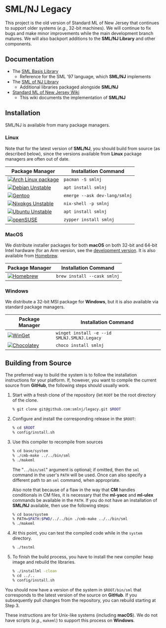 # SML/NJ Legacy

This project is the old version of Standard ML of New Jersey
that continues to support older systems (*e.g.*, 32-bit machines).
We will continue to fix bugs and make minor improvements while
the main development branch matures.  We will also backport
additions to the **SML/NJ Library** and other components.

## Documentation

- The [SML Basis Library](https://smlfamily.github.io/Basis/index.html)
  - Reference for the SML '97 language, which **SML/NJ** implements
- The [SML of NJ Library](https://www.smlnj.org/doc/smlnj-lib/index.html)
  - Additional libraries packaged alongside **SML/NJ**
- [Standard ML of New Jersey Wiki](https://github.com/smlnj/.github/wiki)
  - This wiki documents the implementation of **SML/NJ**

## Installation

SML/NJ is available from many package managers.

### Linux

Note that for the latest version of **SML/NJ**, you should build from source
(as described below), since the versions available from **Linux** package managers
are often out of date.

| Package Manager | Installation Command |
| --- | --- |
| [![Arch Linux package](https://img.shields.io/archlinux/v/extra/x86_64/smlnj?logo=archlinux&label=arch)](https://archlinux.org/packages/extra/x86_64/smlnj/) | `pacman -S smlnj` |
| [![Debian Unstable](https://img.shields.io/debian/v/smlnj?logo=debian)](https://packages.debian.org/sid/smlnj) | `apt install smlnj` |
| [![Gentoo](https://img.shields.io/badge/gentoo-110.99.6.1-blue?logo=gentoo)](https://packages.gentoo.org/packages/dev-lang/smlnj) | `emerge --ask dev-lang/smlnj` |
| [![Nixpkgs Unstable](https://img.shields.io/badge/nixpkgs-110.99.7.1-blue?logo=nixos)](https://search.nixos.org/packages?channel=unstable&show=smlnj&from=0&size=1&sort=relevance&type=packages&query=smlnj) | `nix-shell -p smlnj` |
| [![Ubuntu Unstable](https://img.shields.io/ubuntu/v/smlnj?logo=ubuntu)](https://launchpad.net/ubuntu/plucky/+package/smlnj) | `apt install smlnj` |
| [![openSUSE](https://img.shields.io/badge/opensuse-110.99.5-blue?logo=suse)](https://software.opensuse.org/package/smlnj) | `zypper install smlnj` |

### MacOS

We distribute installer packages for both **macOS** on both 32-bit and 64-bit Intel hardware
(for an Arm version, see the [development version](https://github.com/smlnj/smlnj).
It is also available from [Homebrew](https://brew.sh).

| Package Manager | Installation Command |
| --- | --- |
| [![Homebrew](https://img.shields.io/badge/homebrew-110.99.8-blue?logo=homebrew)](https://formulae.brew.sh/cask/smlnj) | `brew install --cask smlnj` |

### Windows

We distribute a 32-bit MSI package for **Windows**, but it is also available
via standard package managers.

| Package Manager | Installation Command |
| --- | --- |
| [![WinGet](https://img.shields.io/winget/v/SMLNJ.SMLNJ.Legacy?logo=winget)](https://winstall.app/apps/SMLNJ.SMLNJ.Legacy) | `winget install -e --id SMLNJ.SMLNJ.Legacy` |
| [![Chocolatey](https://img.shields.io/chocolatey/v/smlnj?logo=chocolatey)](https://community.chocolatey.org/packages/smlnj) | `choco install smlnj` |

## Building from Source

The preferred way to build the system is to follow the installation
instructions for your platform.  If, however, you want to compile the
current source from **GitHub**, the following steps should usually work.

1. Start with a fresh clone of the repository (let `ROOT` be the
   root directory of the clone.

    ``` sh
    % git clone git@github.com:smlnj/legacy.git $ROOT
    ```

2. Configure and install the corresponding release in the `$ROOT`:

    ``` sh
    % cd $ROOT
    % config/install.sh
    ```

3. Use this compiler to recompile from sources

    ``` sh
    % cd base/system
    % ./cmb-make ../../bin/sml
    % ./makeml
    ```

    The "`../bin/sml`" argument is optional; if omitted, then the `sml` command in the
    user's `PATH` will be used.  Once can also specify a different path to an `sml`
    command, when appropriate.

    Also note that because of a flaw in the way that **CM** handles conditionals in CM
    files, it is necessary that the **ml-yacc** and **ml-ulex** commands be available
    in the `PATH`.  If you do not have an installation of **SML/NJ** available, then use
    the following steps:

    ``` sh
    % cd base/system
    % PATH=$PATH:$PWD/../../bin ./cmb-make ../../bin/sml
    % ./makeml
    ```

4. At this point, you can test the compiled code while in the
   `system` directory.

    ``` sh
    % ./testml
    ```

5. To finish the build process, you have to install the new compiler
   heap image and rebuild the libraries.

    ``` sh
    % ./installml -clean
    % cd ../..
    % config/install.sh
    ```

You should now have a version of the system in `$ROOT/bin/sml` that
corresponds to the latest version of the source on **GitHub**.
If you subsequently pull changes from the repository, you can rebuild
starting at Step 3.

These instructions are for Unix-like systems (including **macOS**).  We do not
have scripts (*e.g.*, `makeml`) to support this process on **Windows**.
